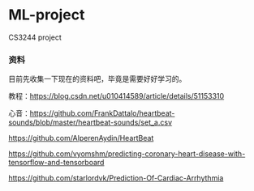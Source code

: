 # ML-project
CS3244 project
### 资料

目前先收集一下现在的资料吧，毕竟是需要好好学习的。

教程：https://blog.csdn.net/u010414589/article/details/51153310

心音：https://github.com/FrankDattalo/heartbeat-sounds/blob/master/heartbeat-sounds/set_a.csv

https://github.com/AlperenAydin/HeartBeat

https://github.com/vyomshm/predicting-coronary-heart-disease-with-tensorflow-and-tensorboard

https://github.com/starlordvk/Prediction-Of-Cardiac-Arrhythmia
